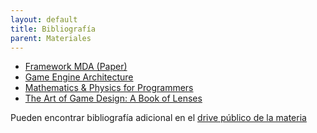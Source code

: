 ```yaml
---
layout: default
title: Bibliografía
parent: Materiales
---
```


- [Framework MDA (Paper)](https://www.cs.northwestern.edu/~hunicke/MDA.pdf)
- [Game Engine Architecture](https://www.amazon.com/Engine-Architecture-Second-Jason-Gregory/dp/1466560010/)
- [Mathematics & Physics for Programmers ](https://www.amazon.com/Mathematics-Physics-Programmers-Game-Development/dp/1435457331)
- [The Art of Game Design: A Book of Lenses](https://www.amazon.com/Art-Game-Design-Lenses-Second/dp/1466598646/)

Pueden encontrar bibliografía adicional en el [drive público de la materia](https://drive.google.com/drive/folders/0B_EWvMNL2JAbcVd0cWFwZjdvam8)
